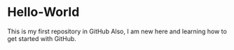 # Hello-World
This is my first repository in GitHub
Also, I am new here and learning how to get started with GitHub.
